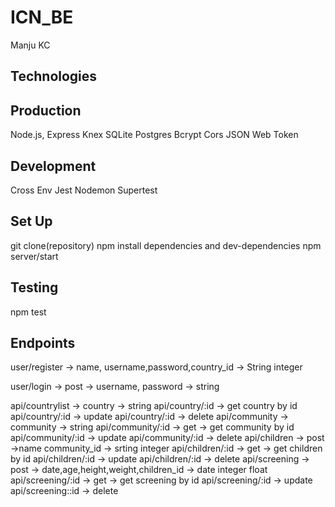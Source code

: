 # ICN_BE
Manju KC

## Technologies

## Production
Node.js, Express Knex SQLite Postgres Bcrypt Cors JSON Web Token

## Development
Cross Env Jest Nodemon Supertest

## Set Up
git clone(repository)
npm install dependencies and dev-dependencies
npm server/start

## Testing
npm test

## Endpoints
user/register -> name, username,password,country_id -> String integer

user/login -> post -> username, password -> string

api/countrylist -> country -> string
api/country/:id -> get country by id
api/country/:id -> update
api/country/:id -> delete
api/community -> community -> string
api/community/:id -> get -> get community by id
api/community/:id -> update
api/community/:id -> delete
api/children -> post ->name community_id -> srting integer
api/children/:id -> get -> get children by id
api/children/:id ->  update
api/children/:id -> delete
api/screening -> post -> date,age,height,weight,children_id -> date integer float
api/screening/:id -> get -> get screening by id
api/screening/:id -> update 
api/screening::id -> delete





